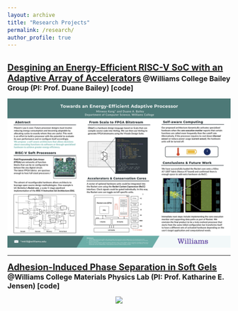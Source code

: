 ```yaml
---
layout: archive
title: "Research Projects"
permalink: /research/
author_profile: true
---
```

<br/>
<a href="/files/Kang_ThesisProposal_Final.pdf" style="font-size:20px;font-weight:bold" >
Desgining an Energy-Efficient RISC-V SoC with an Adaptive Array of Accelerators</a>

<font size="3">
<b>
@Williams College Bailey Group (PI: Prof. Duane Bailey) 
[<a href="https://github.com/joshuaminwookang/TheRoCCyMountains" style="text-decoration:none">code</a>]
</b>
<br/>
</font>

<p align="center">
<img src='/images/Kang_Summer2019_poster.png' width='700' >
<br/> </p>

<hr/>

<a href="/files/AIPS_Draft.pdf" style="font-size:20px; font-weight:bold">
Adhesion-Induced Phase Separation in Soft Gels</a>

<font size="3">
<b>
@Williams College Materials Physics Lab (PI: Prof. Katharine E. Jensen)
[<a href="https://github.com/joshuaminwookang/WilliamsMaterials" style="text-decoration:none">code</a>]
</b>
<br/>
</font>

<p align="center">
<img src='/images/Kang_Poster_SoftDays@Amherst.jpg' width='500'>
</p>
